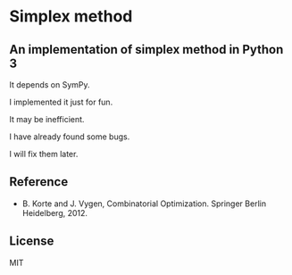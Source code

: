 # Simplex method
## An implementation of simplex method in Python 3
It depends on SymPy.

I implemented it just for fun.

It may be inefficient.

I have already found some bugs.

I will fix them later.

## Reference
* B. Korte and J. Vygen, Combinatorial Optimization. Springer Berlin Heidelberg, 2012.

## License
MIT
